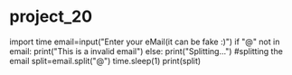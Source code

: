 # project_20
import time
email=input("Enter your eMail(it can be fake :)")
if "@" not in email:
    print("This is a invalid email")
else:
    print("Splitting...")
#splitting the email
split=email.split("@")
time.sleep(1)
print(split)
